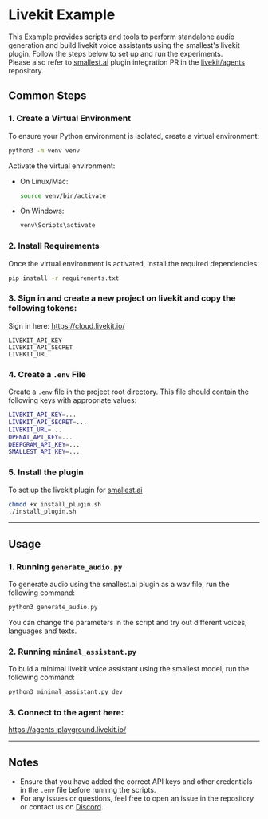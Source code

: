 # Livekit Example

This Example provides scripts and tools to perform standalone audio generation and build livekit voice assistants using the smallest's livekit plugin. Follow the steps below to set up and run the experiments.   
Please also refer to [smallest.ai](https://smallest.ai) plugin integration PR in the [livekit/agents](https://github.com/livekit/agents/pull/890) repository.  

## Common Steps

### 1. Create a Virtual Environment

To ensure your Python environment is isolated, create a virtual environment:

```bash
python3 -m venv venv
```

Activate the virtual environment:

- On Linux/Mac:
  ```bash
  source venv/bin/activate
  ```

- On Windows:
  ```bash
  venv\Scripts\activate
  ```

### 2. Install Requirements

Once the virtual environment is activated, install the required dependencies:

```bash
pip install -r requirements.txt
```

### 3. Sign in and create a new project on livekit and copy the following tokens:   
Sign in here: https://cloud.livekit.io/

```
LIVEKIT_API_KEY
LIVEKIT_API_SECRET
LIVEKIT_URL
```
### 4. Create a `.env` File
Create a `.env` file in the project root directory. This file should contain the following keys with appropriate values:
```bash
LIVEKIT_API_KEY=...
LIVEKIT_API_SECRET=...
LIVEKIT_URL=...
OPENAI_API_KEY=...
DEEPGRAM_API_KEY=...
SMALLEST_API_KEY=...
```

### 5. Install the plugin

To set up the livekit plugin for [smallest.ai](https://smallest.ai)

```bash
chmod +x install_plugin.sh
./install_plugin.sh
```

---

## Usage

### 1. Running `generate_audio.py`

To generate audio using the smallest.ai plugin as a wav file, run the following command:

```bash
python3 generate_audio.py
```

You can change the parameters in the script and try out different voices, languages and texts.

### 2. Running `minimal_assistant.py`

To buid a minimal livekit voice assistant using the smallest model, run the following command:

```bash
python3 minimal_assistant.py dev
```  

### 3. Connect to the agent here:   

https://agents-playground.livekit.io/



---

## Notes

- Ensure that you have added the correct API keys and other credentials in the `.env` file before running the scripts.
- For any issues or questions, feel free to open an issue in the repository or contact us on [Discord](https://discord.gg/Ub25S48hSf).
